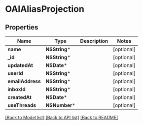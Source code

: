 # OAIAliasProjection

## Properties
Name | Type | Description | Notes
------------ | ------------- | ------------- | -------------
**name** | **NSString*** |  | [optional] 
**_id** | **NSString*** |  | [optional] 
**updatedAt** | **NSDate*** |  | [optional] 
**userId** | **NSString*** |  | [optional] 
**emailAddress** | **NSString*** |  | [optional] 
**inboxId** | **NSString*** |  | [optional] 
**createdAt** | **NSDate*** |  | [optional] 
**useThreads** | **NSNumber*** |  | [optional] 

[[Back to Model list]](../README#documentation-for-models) [[Back to API list]](../README#documentation-for-api-endpoints) [[Back to README]](../README)


